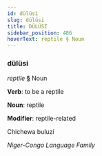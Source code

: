 ```yaml
---
id: dülüsi
slug: dülüsi
title: DÜLÜSİ
sidebar_position: 486
hoverText: reptile § Noun
---
```


### dülüsi

*reptile* **§** Noun

**Verb**: to be a reptile

**Noun**: reptile

**Modifier**: reptile-related

Chichewa buluzi 

*Niger-Congo Language Family*